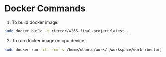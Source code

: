 # Docker Commands

1. To build docker image:
```bash
sudo docker build -t rbector/w266-final-project:latest .
```
2. To run docker image on cpu device:
```bash
sudo docker run -it --rm -v /home/ubuntu/work/:/workspace/work rbector/w266-final-project:latest
```
